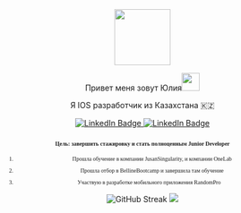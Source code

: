 <div align="center">
  <img src="https://media.giphy.com/media/M9gbBd9nbDrOTu1Mqx/giphy.gif" width="100"/>
</div> <div align="center">
<p style="text-align: center;">Привет меня зовут Юлия<a href="https://github.com/blackcater/blackcater/raw/main/images/Hi.gif" rel="noopener noreferrer" target="_blank"><img src="https://github.com/blackcater/blackcater/raw/main/images/Hi.gif" height="32"></a></p>
<p style="text-align: center;">Я IOS разработчик из Казахстана 🇰🇿</p>
</h3>
<div id="badges" align="center">
  <a href="https://www.linkedin.com/in/hramkovajulia">
    <img src="https://img.shields.io/badge/LinkedIn-blue?style=for-the-badge&logo=linkedin&logoColor=white" alt="LinkedIn Badge"/>
  </a>
  <a href="https://tlgg.ru/juliahramkova">
    <img src="https://img.shields.io/badge/Telegram-blue?&style=for-the-badge" alt="LinkedIn Badge"/>
  </a>
</div>
<div id="badges" align="center">
<img src="https://komarev.com/ghpvc/?username=HramkovaJulia&style=flat-square&color=blue" alt=""/>

<h3 align="center" dir="auto"><span style="font-family: Symbol; font-size: 10px;">Цель: завершить стажировку и стать полноценным Junior Developer</span></h3>
<ol dir="auto">
    <li style="font-family: Symbol; font-size: 10px;">
        <p dir="auto">🐳&nbsp;Прошла обучение в компании JusanSingularity, и компании OneLab </p>
    </li>
    <li style="font-family: Symbol; font-size: 10px;">
        <p dir="auto">🐙 Прошла отбор в BellineBootcamp и завершила там обучение </p>
    </li>
    </li>
    <li style="font-family: Symbol; font-size: 10px;">
        <p dir="auto"> Участвую в разработке мобильного приложения RandomPro  </p>
    </li>
</ol>

![GitHub Streak](http://github-readme-streak-stats.herokuapp.com?user=HramkovaJulia&theme=dracula&hide_border=%D0%9B%D0%9E%D0%96%D0%AC)
<picture> <source 
  srcset="https://github-readme-stats.vercel.app/api?username=HramkovaJulia&show_icons=true&theme=dark"
  media="(prefers-color-scheme: dark)"
/>
<source
  srcset="https://github-readme-stats.vercel.app/api?username=aHramkovaJulia&show_icons=true"
  media="(prefers-color-scheme: light), (prefers-color-scheme: no-preference)"
/>
<img src="https://github-readme-stats.vercel.app/api?username=HramkovaJulia&show_icons=true" />
</picture>

